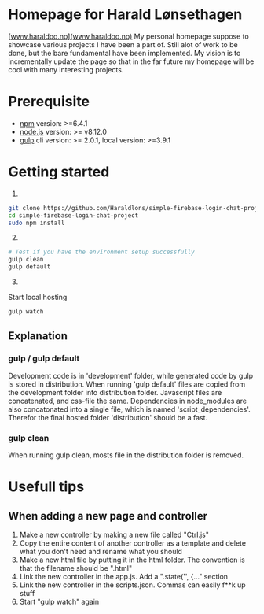 # Homepage for Harald Lønsethagen
[www.haraldoo.no](www.haraldoo.no)
My personal homepage suppose to showcase various projects I have been a part of. Still alot of work to be done, but the bare fundamental have been implemented. My vision is to incrementally update the page so that in the far future my homepage will be cool with many interesting projects. 

# Prerequisite 
- [npm](https://www.npmjs.com/get-npm) version: >=6.4.1  
- [node.js](https://nodejs.org/en/download/package-manager/#debian-and-ubuntu-based-linux-distributions) version: >= v8.12.0
- [gulp](https://gulpjs.com/) cli version: >= 2.0.1, local version: >=3.9.1

# Getting started
1. 
```bash
git clone https://github.com/Haraldlons/simple-firebase-login-chat-project.git
cd simple-firebase-login-chat-project
sudo npm install
```
2. 
```bash
# Test if you have the environment setup successfully
gulp clean 
gulp default
```

3. 
Start local hosting
```bash
gulp watch
```

## Explanation
### gulp / gulp default 
Development code is in 'development' folder, while generated code by gulp is stored in distribution. When running 'gulp default' files are copied from the development folder into distribution folder. Javascript files are concatenated, and css-file the same. Dependencies in node_modules are also concatonated into a single file, which is named 'script_dependencies'. Therefor the final hosted folder 'distribution' should be a fast. 

### gulp clean
When running gulp clean, mosts file in the distribution folder is removed.

# Usefull tips
## When adding a new page and controller
1. Make a new controller by making a new file called "<pageName>Ctrl.js"
2. Copy the entire content of another controller as a template and delete what you don't need and rename what you should
3. Make a new html file by putting it in the html folder. The convention is that the filename should be "<pageName>.html" 
4. Link the new controller in the app.js. Add a ".state('<controllerName>', {..." section
5. Link the new controller in the scripts.json. Commas can easily f**k up stuff
6. Start "gulp watch" again
